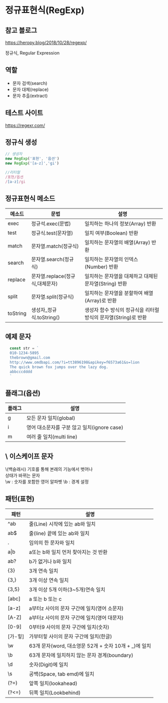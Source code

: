 # 정규표현식(RegExp)
## 참고 블로그
https://heropy.blog/2018/10/28/regexp/  

정규식, Regular Expression

## 역할

- 문자 검색(search)
- 문자 대체(replace)
- 문자 추출(extract)

## 테스트 사이트

https://regexr.com/

## 정규식 생성

```js 
// 생성자
new RegExp('표현', '옵션')
new RegExp('[a-z]','gi')

//리터럴
/표현/옵션
/[a-z]/gi
```

## 정규표현식 메소드

메소드 | 문법 | 설명  
--|--|--
exec | 정규석.exec(문법)|일치하는 하나의 정보(Array) 반환
test | 정규식.test(문자열) | 일치 여부(Boolean) 반환
match  | 문자열.match(정규식) | 일치하는 문자열의 배열(Array) 반환
search | 문자열.search(정규식)  | 일치하는 문자열의 인덱스(Number) 반환
replace  | 문자열.replace(정규식,대체문자)  | 일치하는 문자열을 대체하고 대체된 문자열(String) 반환
split | 문자열.split(정규식) | 일치하는 문자열을 분할하여 배열(Array)로 반환
toString  | 생성자_정규식.toString()  | 생성자 함수 방식의 정규식을 리터럴 방식의 문자열(String)로 반환

## 예제 문자

```js
  const str = `
  010-1234-5895
  thebrown@gmail.com
  http://www.omdbapi.com/?i=tt3896198&apikey=f6573a61&s=lion
  The quick brown fox jumps over the lazy dog.
  abbcccdddd
  `
```

## 플래그(옵션)

플래그 | 설명
--|--
g | 모든 문자 일치(global)
i | 영어 대소문자를 구분 않고 일치(ignore case)
m | 여러 줄 일치(multi line)

## \ 이스케이프 문자

\\(백슬래시) 기호를 통해 본래의 기능에서 벗어나  
상태가 바뀌는 문자  
\\w : 숫자를 포함한 영어 알파벳
\\b : 경계 설정

## 패턴(표현)

패턴 | 설명
-- | --
^ab | 줄(Line) 시작에 있는 ab와 일치
ab$ | 줄(line) 끝에 있는 ab와 일치
. | 임의의 한 문자와 일치
a\|b | a또는 b와 일치 먼저 찾아지는 것 반환
ab? | b가 없거나 b와 일치
{3}|3개 연속 일치
{3,}|3개 이상 연속 일치
{3,5}|3개 이상 5개 이하(3~5개)연속 일치
[abc] | a 또는 b 또는 c
[a-z]|a부터z 사이의 문자 구간에 일치(영어 소문자)
[A-Z]|a부터z 사이의 문자 구간에 일치(영어 대문자)
[0-9]|0부터9 사이의 문자 구간에 일치(숫자)
[가-힣]|가부터힣 사이의 문자 구간에 일치(한글)
\\w | 63개 문자(word, 대소영문 52개 + 숫자 10개 + _)에 일치
\\b | 63개 문자에 일치하지 않는 문자 경계(boundary)
\\d | 숫자(Digit)에 일치
\\s | 공백(Space, tab emd)에 일치
(?=)| 앞쪽 일치(lookahead)
(?<=)| 뒤쪽 일치(Lookbehind)